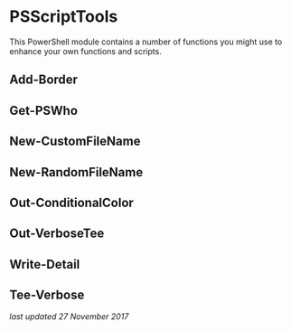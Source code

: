 # PSScriptTools

This PowerShell module contains a number of functions you might use to enhance your own functions and scripts.

## Add-Border
## Get-PSWho
## New-CustomFileName
## New-RandomFileName
## Out-ConditionalColor
## Out-VerboseTee
## Write-Detail
## Tee-Verbose


*last updated 27 November 2017*